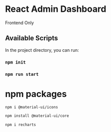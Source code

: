 # React Admin Dashboard

Frontend Only

## Available Scripts

In the project directory, you can run:

### `npm init`

### `npm run start`

# npm packages

```bash
npm i @material-ui/icons
```

```bash
npm install @material-ui/core
```

```bash
npm i recharts
```

